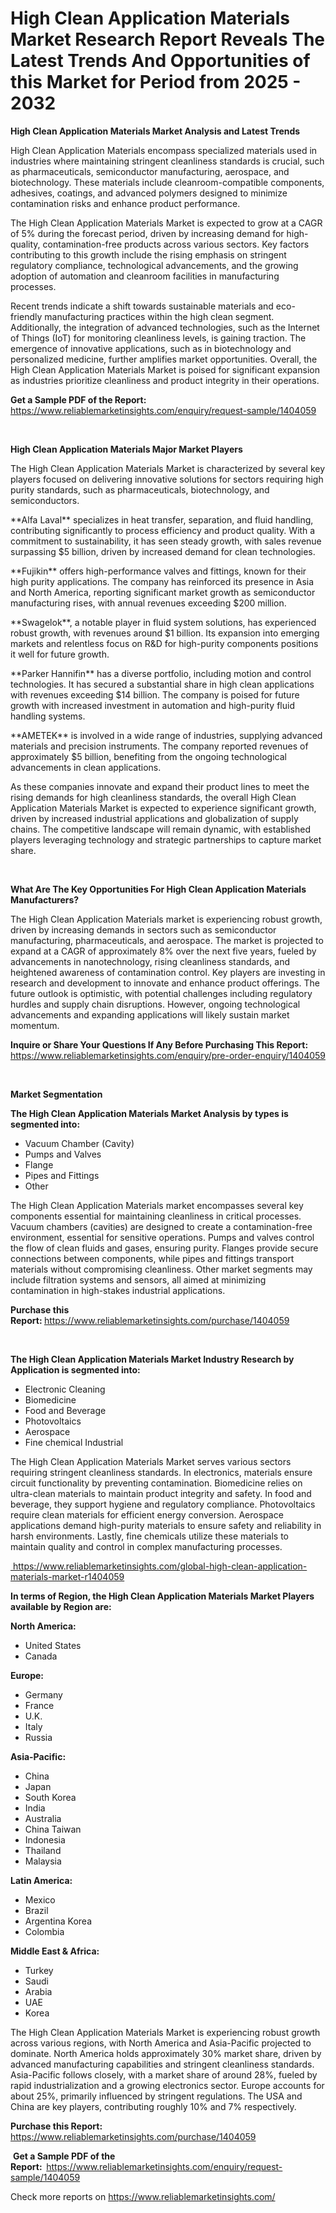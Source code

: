 <p><h1>High Clean Application Materials Market Research Report Reveals The Latest Trends And Opportunities of this Market for Period from 2025 - 2032</h1></p><p><strong>High Clean Application Materials Market Analysis and Latest Trends</strong></p>
<p><p>High Clean Application Materials encompass specialized materials used in industries where maintaining stringent cleanliness standards is crucial, such as pharmaceuticals, semiconductor manufacturing, aerospace, and biotechnology. These materials include cleanroom-compatible components, adhesives, coatings, and advanced polymers designed to minimize contamination risks and enhance product performance.</p><p>The High Clean Application Materials Market is expected to grow at a CAGR of 5% during the forecast period, driven by increasing demand for high-quality, contamination-free products across various sectors. Key factors contributing to this growth include the rising emphasis on stringent regulatory compliance, technological advancements, and the growing adoption of automation and cleanroom facilities in manufacturing processes.</p><p>Recent trends indicate a shift towards sustainable materials and eco-friendly manufacturing practices within the high clean segment. Additionally, the integration of advanced technologies, such as the Internet of Things (IoT) for monitoring cleanliness levels, is gaining traction. The emergence of innovative applications, such as in biotechnology and personalized medicine, further amplifies market opportunities. Overall, the High Clean Application Materials Market is poised for significant expansion as industries prioritize cleanliness and product integrity in their operations.</p></p>
<p><strong>Get a Sample PDF of the Report:&nbsp;</strong> <a href="https://www.reliablemarketinsights.com/enquiry/request-sample/1404059?utm_campaign=2013&utm_medium=2&utm_source=Github&utm_content=ia&utm_term=13012025&utm_id=high-clean-application-materials">https://www.reliablemarketinsights.com/enquiry/request-sample/1404059</a></p>
<p>&nbsp;</p>
<p><strong>High Clean Application Materials Major Market Players</strong></p>
<p><p>The High Clean Application Materials Market is characterized by several key players focused on delivering innovative solutions for sectors requiring high purity standards, such as pharmaceuticals, biotechnology, and semiconductors.</p><p>**Alfa Laval** specializes in heat transfer, separation, and fluid handling, contributing significantly to process efficiency and product quality. With a commitment to sustainability, it has seen steady growth, with sales revenue surpassing $5 billion, driven by increased demand for clean technologies.</p><p>**Fujikin** offers high-performance valves and fittings, known for their high purity applications. The company has reinforced its presence in Asia and North America, reporting significant market growth as semiconductor manufacturing rises, with annual revenues exceeding $200 million.</p><p>**Swagelok**, a notable player in fluid system solutions, has experienced robust growth, with revenues around $1 billion. Its expansion into emerging markets and relentless focus on R&D for high-purity components positions it well for future growth.</p><p>**Parker Hannifin** has a diverse portfolio, including motion and control technologies. It has secured a substantial share in high clean applications with revenues exceeding $14 billion. The company is poised for future growth with increased investment in automation and high-purity fluid handling systems.</p><p>**AMETEK** is involved in a wide range of industries, supplying advanced materials and precision instruments. The company reported revenues of approximately $5 billion, benefiting from the ongoing technological advancements in clean applications.</p><p>As these companies innovate and expand their product lines to meet the rising demands for high cleanliness standards, the overall High Clean Application Materials Market is expected to experience significant growth, driven by increased industrial applications and globalization of supply chains. The competitive landscape will remain dynamic, with established players leveraging technology and strategic partnerships to capture market share.</p></p>
<p>&nbsp;</p>
<p><strong>What Are The Key Opportunities For High Clean Application Materials Manufacturers?</strong></p>
<p><p>The High Clean Application Materials market is experiencing robust growth, driven by increasing demands in sectors such as semiconductor manufacturing, pharmaceuticals, and aerospace. The market is projected to expand at a CAGR of approximately 8% over the next five years, fueled by advancements in nanotechnology, rising cleanliness standards, and heightened awareness of contamination control. Key players are investing in research and development to innovate and enhance product offerings. The future outlook is optimistic, with potential challenges including regulatory hurdles and supply chain disruptions. However, ongoing technological advancements and expanding applications will likely sustain market momentum.</p></p>
<p><strong>Inquire or Share Your Questions If Any Before Purchasing This Report:</strong> <a href="https://www.reliablemarketinsights.com/enquiry/pre-order-enquiry/1404059?utm_campaign=2013&utm_medium=2&utm_source=Github&utm_content=ia&utm_term=13012025&utm_id=high-clean-application-materials">https://www.reliablemarketinsights.com/enquiry/pre-order-enquiry/1404059</a></p>
<p>&nbsp;</p>
<p><strong>Market Segmentation</strong></p>
<p><strong>The High Clean Application Materials Market Analysis by types is segmented into:</strong></p>
<p><ul><li>Vacuum Chamber (Cavity)</li><li>Pumps and Valves</li><li>Flange</li><li>Pipes and Fittings</li><li>Other</li></ul></p>
<p><p>The High Clean Application Materials market encompasses several key components essential for maintaining cleanliness in critical processes. Vacuum chambers (cavities) are designed to create a contamination-free environment, essential for sensitive operations. Pumps and valves control the flow of clean fluids and gases, ensuring purity. Flanges provide secure connections between components, while pipes and fittings transport materials without compromising cleanliness. Other market segments may include filtration systems and sensors, all aimed at minimizing contamination in high-stakes industrial applications.</p></p>
<p><strong>Purchase this Report:&nbsp;</strong><a href="https://www.reliablemarketinsights.com/purchase/1404059?utm_campaign=2013&utm_medium=2&utm_source=Github&utm_content=ia&utm_term=13012025&utm_id=high-clean-application-materials">https://www.reliablemarketinsights.com/purchase/1404059</a></p>
<p>&nbsp;</p>
<p><strong>The High Clean Application Materials Market Industry Research by Application is segmented into:</strong></p>
<p><ul><li>Electronic Cleaning</li><li>Biomedicine</li><li>Food and Beverage</li><li>Photovoltaics</li><li>Aerospace</li><li>Fine chemical Industrial</li></ul></p>
<p><p>The High Clean Application Materials Market serves various sectors requiring stringent cleanliness standards. In electronics, materials ensure circuit functionality by preventing contamination. Biomedicine relies on ultra-clean materials to maintain product integrity and safety. In food and beverage, they support hygiene and regulatory compliance. Photovoltaics require clean materials for efficient energy conversion. Aerospace applications demand high-purity materials to ensure safety and reliability in harsh environments. Lastly, fine chemicals utilize these materials to maintain quality and control in complex manufacturing processes.</p></p>
<p><a href="https://www.reliablemarketinsights.com/global-high-clean-application-materials-market-r1404059?utm_campaign=2013&utm_medium=2&utm_source=Github&utm_content=ia&utm_term=13012025&utm_id=high-clean-application-materials">&nbsp;https://www.reliablemarketinsights.com/global-high-clean-application-materials-market-r1404059</a></p>
<p><strong>In terms of Region, the High Clean Application Materials Market Players available by Region are:</strong></p>
<p>
    <p> <strong> North America: </strong>
        <ul>
            <li>United States</li>
            <li>Canada</li>
        </ul>
        </p> 
    <p> <strong> Europe: </strong>
        <ul>
            <li>Germany</li>
            <li>France</li>
            <li>U.K.</li>
            <li>Italy</li>
            <li>Russia</li>
        </ul>
        </p> 
    <p> <strong> Asia-Pacific: </strong>
        <ul>
            <li>China</li>
            <li>Japan</li>
            <li>South Korea</li>
            <li>India</li>
            <li>Australia</li>
            <li>China Taiwan</li>
            <li>Indonesia</li>
            <li>Thailand</li>
            <li>Malaysia</li>
        </ul>
        </p> 
    <p> <strong> Latin America: </strong>
        <ul>
            <li>Mexico</li>
            <li>Brazil</li>
            <li>Argentina Korea</li>
            <li>Colombia</li>
        </ul>
        </p> 
    <p> <strong> Middle East & Africa: </strong>
        <ul>
            <li>Turkey</li>
            <li>Saudi</li>
            <li>Arabia</li>
            <li>UAE</li>
            <li>Korea</li>
        </ul>
    </p>
    </p>
<p><p>The High Clean Application Materials Market is experiencing robust growth across various regions, with North America and Asia-Pacific projected to dominate. North America holds approximately 30% market share, driven by advanced manufacturing capabilities and stringent cleanliness standards. Asia-Pacific follows closely, with a market share of around 28%, fueled by rapid industrialization and a growing electronics sector. Europe accounts for about 25%, primarily influenced by stringent regulations. The USA and China are key players, contributing roughly 10% and 7% respectively.</p></p>
<p><strong>Purchase this Report: </strong><a href="https://www.reliablemarketinsights.com/purchase/1404059?utm_campaign=2013&utm_medium=2&utm_source=Github&utm_content=ia&utm_term=13012025&utm_id=high-clean-application-materials">https://www.reliablemarketinsights.com/purchase/1404059</a></p>
<p>&nbsp;<strong>Get a Sample PDF of the Report:&nbsp;&nbsp;</strong><a href="https://www.reliablemarketinsights.com/enquiry/request-sample/1404059?utm_campaign=2013&utm_medium=2&utm_source=Github&utm_content=ia&utm_term=13012025&utm_id=high-clean-application-materials">https://www.reliablemarketinsights.com/enquiry/request-sample/1404059</a></p>
<p><strong></strong></p>
<p>Check more reports on <a href="https://www.reliablemarketinsights.com/?utm_campaign=2013&utm_medium=2&utm_source=Github&utm_content=ia&utm_term=13012025&utm_id=high-clean-application-materials">https://www.reliablemarketinsights.com/</a></p>